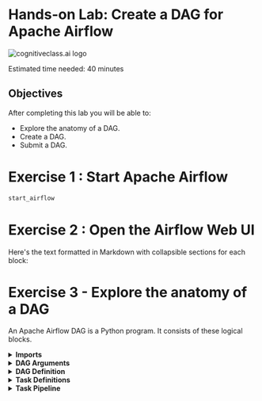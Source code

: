 # Hands-on Lab: Create a DAG for Apache Airflow

![cognitiveclass.ai logo](cognitiveclass_logo.png)

Estimated time needed: 40 minutes

## Objectives

After completing this lab you will be able to:

- Explore the anatomy of a DAG.
- Create a DAG.
- Submit a DAG.

# Exercise 1 : Start Apache Airflow

```bash
start_airflow
```
# Exercise 2 : Open the Airflow Web UI

Here's the text formatted in Markdown with collapsible sections for each block:

# Exercise 3 - Explore the anatomy of a DAG

An Apache Airflow DAG is a Python program. It consists of these logical blocks.

<details>
<summary><b>Imports</b></summary>

A typical imports block looks like this:

```python
# import the libraries
from datetime import timedelta
# The DAG object; we'll need this to instantiate a DAG
from airflow import DAG
# Operators; we need this to write tasks!
from airflow.operators.bash_operator import BashOperator
# This makes scheduling easy
from airflow.utils.dates import days_ago
```
</details>

<details>
<summary><b>DAG Arguments</b></summary>

A typical DAG Arguments block looks like this:

```python
#defining DAG arguments
# You can override them on a per-task basis during operator initialization
default_args = {
    'owner': 'Ramesh Sannareddy',
    'start_date': days_ago(0),
    'email': ['ramesh@somemail.com'],
    'email_on_failure': True,
    'email_on_retry': True,
    'retries': 1,
    'retry_delay': timedelta(minutes=5),
}
```

DAG arguments are like settings for the DAG. They specify things like the owner name, start date, email alerts settings, retries, and retry delay.
</details>

<details>
<summary><b>DAG Definition</b></summary>

A typical DAG definition block looks like this:

```python
# define the DAG
dag = DAG(
    dag_id='sample-etl-dag',
    default_args=default_args,
    description='Sample ETL DAG using Bash',
    schedule_interval=timedelta(days=1),
)
```

Here we are creating a variable named `dag` by instantiating the DAG class with parameters such as `dag_id`, `default_args`, `description`, and `schedule_interval`.
</details>

<details>
<summary><b>Task Definitions</b></summary>

A typical task definitions block looks like this:

```python
# define the tasks
# define the first task named extract
extract = BashOperator(
    task_id='extract',
    bash_command='echo "extract"',
    dag=dag,
)
# define the second task named transform
transform = BashOperator(
    task_id='transform',
    bash_command='echo "transform"',
    dag=dag,
)
# define the third task named load
load = BashOperator(
    task_id='load',
    bash_command='echo "load"',
    dag=dag,
)
```

A task is defined using a `task_id`, the bash command it represents, and which DAG this task belongs to.
</details>

<details>
<summary><b>Task Pipeline</b></summary>

A typical task pipeline block looks like this:

```python
# task pipeline
extract >> transform >> load
```

Task pipeline helps us to organize the order of tasks. Here the task `extract` must run first, followed by `transform`, followed by the task `load`.
</details>

